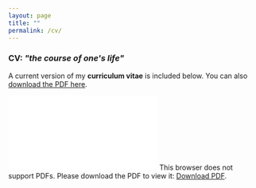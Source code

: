 ```yaml
---
layout: page
title: ""
permalink: /cv/
---
```


### CV: _"the course of one's life"_

A current version of my **curriculum vitae** is included below. You can also [download the PDF here](/img/peek_cv.pdf).

<!--(https://www.dropbox.com/s/jh19qlprx4xroc4/rap-rmarkdown-cv.pdf).-->

<object data="/img/peek_cv.pdf" type="application/pdf" width="800px" height="800px">
    <embed src="/img/peek_cv.pdf">
        This browser does not support PDFs. Please download the PDF to view it: <a href="/img/peek_cv.pdf">Download PDF</a>.</p>
    </embed>
</object>

<!--{% include embedpdf.html code="jh19qlprx4xroc4/rap-rmarkdown-cv.pdf" width=100 height=800 %}-->
